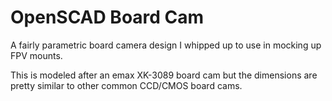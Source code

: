# OpenSCAD Board Cam

A fairly parametric board camera design I whipped up to use in mocking up FPV mounts.

This is modeled after an emax XK-3089 board cam but the dimensions are pretty similar to other common CCD/CMOS board cams.  
